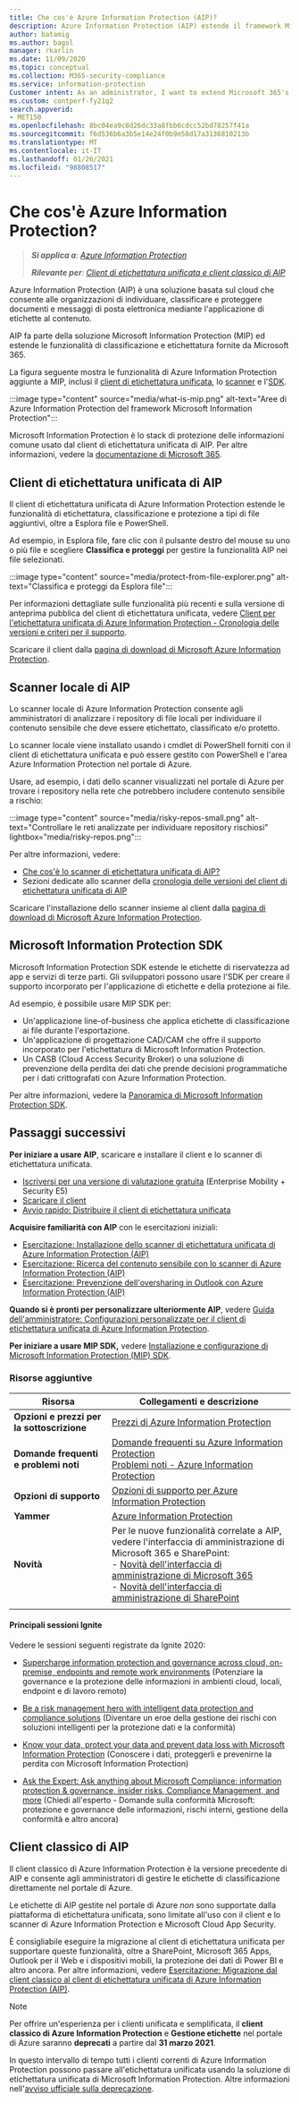 ```yaml
---
title: Che cos'è Azure Information Protection (AIP)?
description: Azure Information Protection (AIP) estende il framework Microsoft Information Protection (MIP) per ampliare le funzionalità di classificazione e etichettatura fornite da Microsoft 365.
author: batamig
ms.author: bagol
manager: rkarlin
ms.date: 11/09/2020
ms.topic: conceptual
ms.collection: M365-security-compliance
ms.service: information-protection
Customer intent: As an administrator, I want to extend Microsoft 365's labeling and classification functionality to the File Explorer, PowerShell, third party apps and services, and more.
ms.custom: contperf-fy21q2
search.appverid:
- MET150
ms.openlocfilehash: 8bc04ea9c8d26dc33a8fbb6cdcc52bd78257f41a
ms.sourcegitcommit: f6d536b6a3b5e14e24f0b9e58d17a3136810213b
ms.translationtype: MT
ms.contentlocale: it-IT
ms.lasthandoff: 01/26/2021
ms.locfileid: "98808517"
---
```

# <a name="what-is-azure-information-protection"></a>Che cos'è Azure Information Protection?

>***Si applica a**: [Azure Information Protection](https://azure.microsoft.com/pricing/details/information-protection)*
>
>***Rilevante per**: [Client di etichettatura unificata e client classico di AIP](faqs.md#whats-the-difference-between-the-azure-information-protection-classic-and-unified-labeling-clients)*

Azure Information Protection (AIP) è una soluzione basata sul cloud che consente alle organizzazioni di individuare, classificare e proteggere documenti e messaggi di posta elettronica mediante l'applicazione di etichette al contenuto.

AIP fa parte della soluzione Microsoft Information Protection (MIP) ed estende le funzionalità di classificazione e etichettatura fornite da Microsoft 365.

La figura seguente mostra le funzionalità di Azure Information Protection aggiunte a MIP, inclusi il [client di etichettatura unificata](#aip-unified-labeling-client), lo [scanner](#aip-on-premises-scanner) e l'[SDK](#microsoft-information-protection-sdk).

:::image type="content" source="media/what-is-mip.png" alt-text="Aree di Azure Information Protection del framework Microsoft Information Protection":::

Microsoft Information Protection è lo stack di protezione delle informazioni comune usato dal client di etichettatura unificata di AIP. Per altre informazioni, vedere la [documentazione di Microsoft 365](/microsoft-365/compliance/protect-information).

## <a name="aip-unified-labeling-client"></a>Client di etichettatura unificata di AIP

Il client di etichettatura unificata di Azure Information Protection estende le funzionalità di etichettatura, classificazione e protezione a tipi di file aggiuntivi, oltre a Esplora file e PowerShell. 

Ad esempio, in Esplora file, fare clic con il pulsante destro del mouse su uno o più file e scegliere **Classifica e proteggi** per gestire la funzionalità AIP nei file selezionati.

:::image type="content" source="media/protect-from-file-explorer.png" alt-text="Classifica e proteggi da Esplora file":::

Per informazioni dettagliate sulle funzionalità più recenti e sulla versione di anteprima pubblica del client di etichettatura unificata, vedere [Client per l'etichettatura unificata di Azure Information Protection - Cronologia delle versioni e criteri per il supporto](rms-client/unifiedlabelingclient-version-release-history.md).

Scaricare il client dalla [pagina di download di Microsoft Azure Information Protection](https://www.microsoft.com/download/details.aspx?id=53018).
    
## <a name="aip-on-premises-scanner"></a>Scanner locale di AIP

Lo scanner locale di Azure Information Protection consente agli amministratori di analizzare i repository di file locali per individuare il contenuto sensibile che deve essere etichettato, classificato e/o protetto.

Lo scanner locale viene installato usando i cmdlet di PowerShell forniti con il client di etichettatura unificata e può essere gestito con PowerShell e l'area Azure Information Protection nel portale di Azure.

Usare, ad esempio, i dati dello scanner visualizzati nel portale di Azure per trovare i repository nella rete che potrebbero includere contenuto sensibile a rischio:

:::image type="content" source="media/risky-repos-small.png" alt-text="Controllare le reti analizzate per individuare repository rischiosi" lightbox="media/risky-repos.png":::

Per altre informazioni, vedere:

- [Che cos'è lo scanner di etichettatura unificata di AIP?](deploy-aip-scanner.md)
- Sezioni dedicate allo scanner della [cronologia delle versioni del client di etichettatura unificata di AIP](rms-client/unifiedlabelingclient-version-release-history.md)

Scaricare l'installazione dello scanner insieme al client dalla [pagina di download di Microsoft Azure Information Protection](https://www.microsoft.com/download/details.aspx?id=53018).


## <a name="microsoft-information-protection-sdk"></a>Microsoft Information Protection SDK

Microsoft Information Protection SDK estende le etichette di riservatezza ad app e servizi di terze parti. Gli sviluppatori possono usare l'SDK per creare il supporto incorporato per l'applicazione di etichette e della protezione ai file.

Ad esempio, è possibile usare MIP SDK per:

- Un'applicazione line-of-business che applica etichette di classificazione ai file durante l'esportazione.
- Un'applicazione di progettazione CAD/CAM che offre il supporto incorporato per l'etichettatura di Microsoft Information Protection.
- Un CASB (Cloud Access Security Broker) o una soluzione di prevenzione della perdita dei dati che prende decisioni programmatiche per i dati crittografati con Azure Information Protection.

Per altre informazioni, vedere la [Panoramica di Microsoft Information Protection SDK](/information-protection/develop/overview).

## <a name="next-steps"></a>Passaggi successivi

**Per iniziare a usare AIP**, scaricare e installare il client e lo scanner di etichettatura unificata.

- [Iscriversi per una versione di valutazione gratuita](https://admin.microsoft.com/Signup/Signup.aspx?OfferId=87dd2714-d452-48a0-a809-d2f58c4f68b7) (Enterprise Mobility + Security E5)
- [Scaricare il client](https://www.microsoft.com/download/details.aspx?id=53018)
- [Avvio rapido: Distribuire il client di etichettatura unificata](quickstart-deploy-client.md)

**Acquisire familiarità con AIP** con le esercitazioni iniziali:

- [Esercitazione: Installazione dello scanner di etichettatura unificata di Azure Information Protection (AIP)](tutorial-install-scanner.md)
- [Esercitazione: Ricerca del contenuto sensibile con lo scanner di Azure Information Protection (AIP)](tutorial-scan-networks-and-content.md)
- [Esercitazione: Prevenzione dell'oversharing in Outlook con Azure Information Protection (AIP)](tutorial-preventing-oversharing.md)

**Quando si è pronti per personalizzare ulteriormente AIP**, vedere [Guida dell'amministratore: Configurazioni personalizzate per il client di etichettatura unificata di Azure Information Protection](rms-client/clientv2-admin-guide-customizations.md).

**Per iniziare a usare MIP SDK,** vedere [Installazione e configurazione di Microsoft Information Protection (MIP) SDK](/information-protection/develop/setup-configure-mip).

### <a name="additional-resources"></a>Risorse aggiuntive

|Risorsa  |Collegamenti e descrizione  |
|---------|---------|
|**Opzioni e prezzi per la sottoscrizione**     |    [Prezzi di Azure Information Protection](https://azure.microsoft.com/pricing/details/information-protection)     |
|**Domande frequenti e problemi noti**     | [Domande frequenti su Azure Information Protection](faqs.md) </br> [Problemi noti - Azure Information Protection](known-issues.md)       |
|**Opzioni di supporto**     | [Opzioni di supporto per Azure Information Protection](information-support.md)        |
|**Yammer**     |  [Azure Information Protection](https://www.yammer.com/AskIPTeam)       |
|**Novità**     | Per le nuove funzionalità correlate a AIP, vedere l'interfaccia di amministrazione di Microsoft 365 e SharePoint:   </br>- [Novità dell'interfaccia di amministrazione di Microsoft 365](/microsoft-365/admin/whats-new-in-preview) </br>- [Novità dell'interfaccia di amministrazione di SharePoint](/sharepoint/what-s-new-in-admin-center)     |
|     |         |

#### <a name="top-ignite-sessions"></a>Principali sessioni Ignite

Vedere le sessioni seguenti registrate da Ignite 2020:

- [Supercharge information protection and governance across cloud, on-premise, endpoints and remote work environments](https://myignite.microsoft.com/sessions/ceba117f-9bc7-4426-9ebc-753d94c6a476) (Potenziare la governance e la protezione delle informazioni in ambienti cloud, locali, endpoint e di lavoro remoto)

- [Be a risk management hero with intelligent data protection and compliance solutions](https://myignite.microsoft.com/sessions/9a1e2716-55f5-4c3e-8626-0cb77e60eb87) (Diventare un eroe della gestione dei rischi con soluzioni intelligenti per la protezione dati e la conformità)

- [Know your data, protect your data and prevent data loss with Microsoft Information Protection](https://myignite.microsoft.com/sessions/46ff69cf-2c8f-4e61-a923-f72f5740f02f) (Conoscere i dati, proteggerli e prevenirne la perdita con Microsoft Information Protection)

- [Ask the Expert: Ask anything about Microsoft Compliance: information protection & governance, insider risks, Compliance Management, and more](https://myignite.microsoft.com/sessions/5ce48b36-9827-4d60-8540-90546333063d) (Chiedi all'esperto - Domande sulla conformità Microsoft: protezione e governance delle informazioni, rischi interni, gestione della conformità e altro ancora)
## <a name="aips-classic-client"></a>Client classico di AIP

Il client classico di Azure Information Protection è la versione precedente di AIP e consente agli amministratori di gestire le etichette di classificazione direttamente nel portale di Azure.

Le etichette di AIP gestite nel portale di Azure *non* sono supportate dalla piattaforma di etichettatura unificata, sono limitate all'uso con il client e lo scanner di Azure Information Protection e Microsoft Cloud App Security. 

È consigliabile eseguire la migrazione al client di etichettatura unificata per supportare queste funzionalità, oltre a SharePoint, Microsoft 365 Apps, Outlook per il Web e i dispositivi mobili, la protezione dei dati di Power BI e altro ancora. Per altre informazioni, vedere [Esercitazione: Migrazione dal client classico al client di etichettatura unificata di Azure Information Protection (AIP)](tutorial-migrating-to-ul.md).

>[!NOTE] 
> Per offrire un'esperienza per i clienti unificata e semplificata, il **client classico di Azure Information Protection** e **Gestione etichette** nel portale di Azure saranno **deprecati** a partire dal **31 marzo 2021**. 
>
> In questo intervallo di tempo tutti i clienti correnti di Azure Information Protection possono passare all'etichettatura unificata usando la soluzione di etichettatura unificata di Microsoft Information Protection. Altre informazioni nell'[avviso ufficiale sulla deprecazione](https://aka.ms/aipclassicsunset).
